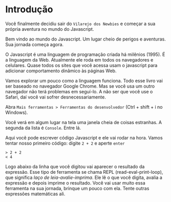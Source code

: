 # Introdução

Você finalmente decidiu sair do `Vilarejo dos Newbies` e começar a sua própria aventura no mundo do Javascript.

Bem vindo ao mundo do Javascript. Um lugar cheio de perigos e aventuras. Sua jornada começa agora.

O Javascript é uma linguagem de programação criada há milênios (1995). É a linguagem da Web.
Atualmente ele roda em todos os navegadores e celulares. Quase todos os sites que você acessa usam o javascript para adicionar
comportamento dinâmico às páginas Web.

Vamos explorar um pouco como a linguagem funciona. Todo esse livro vai ser baseado no navegador Google Chrome. 
Mas se você usa um outro navegador não terá problemas em seguí-lo. A não ser que você use o Safari, daí você vai sofrer desnecessariamente.

Abra `Mais ferramentas > Ferramentas do desenvolvedor` (Ctrl + shift + i no Windows).

Você verá em algum lugar na tela uma janela cheia de coisas estranhas. A segunda da lista é `Console`. Entre lá.

Aqui você pode escrever código Javascript e ele vai rodar na hora. Vamos tentar nosso primeiro código: digite `2 + 2` e aperte `enter`

```
> 2 + 2
< 4
```
Logo abaixo da linha que você digitou vai aparecer o resultado da expressão. Esse tipo de ferramenta se chama REPL (read-eval-print-loop),
que significa _laço de leia-avalie-imprima_. Ele lê o que você digita, avalia a expressão e depois imprime o resultado. Você vai 
usar muito essa ferramenta na sua jornada, brinque um pouco com ela. Tente outras expressões matemáticas ali.
